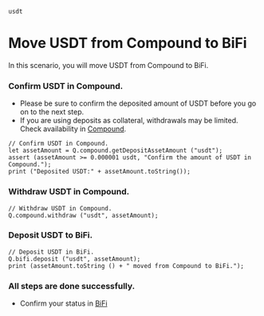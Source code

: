 ```meta-Currency
usdt
```

# Move USDT from Compound to BiFi

In this scenario, you will move USDT from Compound to BiFi.

### Confirm USDT in Compound.

- Please be sure to confirm the deposited amount of USDT before you go on to the next step.
- If you are using deposits as collateral, withdrawals may be limited. Check availability in [Compound](https://app.compound.finance/).

```output-Dynamic
// Confirm USDT in Compound.
let assetAmount = Q.compound.getDepositAssetAmount ("usdt");
assert (assetAmount >= 0.000001 usdt, "Confirm the amount of USDT in Compound.");
print ("Deposited USDT:" + assetAmount.toString());
```

### Withdraw USDT in Compound.

```taster
// Withdraw USDT in Compound.
Q.compound.withdraw ("usdt", assetAmount);
```

### Deposit USDT to BiFi.

```taster
// Deposit USDT in BiFi.
Q.bifi.deposit ("usdt", assetAmount);
print (assetAmount.toString () + " moved from Compound to BiFi.");
```

### All steps are done successfully.

- Confirm your status in [BiFi](https://app.bifi.finance/lend?chainid=mainnet)
